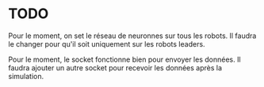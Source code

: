 # TODO

Pour le moment, on set le réseau de neuronnes sur tous les robots. Il faudra le changer pour qu'il soit uniquement sur les robots leaders.

Pour le moment, le socket fonctionne bien pour envoyer les données. Il faudra ajouter un autre socket pour recevoir les données après la simulation.